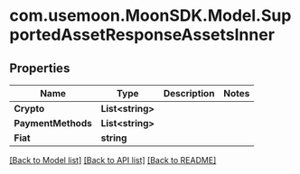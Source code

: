 # com.usemoon.MoonSDK.Model.SupportedAssetResponseAssetsInner

## Properties

| Name               | Type              | Description | Notes |
| ------------------ | ----------------- | ----------- | ----- |
| **Crypto**         | **List\<string>** |             |       |
| **PaymentMethods** | **List\<string>** |             |       |
| **Fiat**           | **string**        |             |       |

[\[Back to Model list\]](./#documentation-for-models) [\[Back to API list\]](./#documentation-for-api-endpoints) [\[Back to README\]](./)
